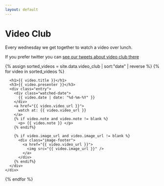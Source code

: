 ```yaml
---
layout: default
---
```


# Video Club

Every wednesday we get together to watch a video over lunch.

If you prefer twitter you can [see our tweets about video club there](https://twitter.com/search?f=tweets&q=from%3Apauldambra%20AND%20video%20club%20OR%20%23videoclub&src=typd)

<div class="video-club">
  {% assign sorted_videos = site.data.video_club | sort:"date" | reverse %}
  {% for video in sorted_videos %}
    <div class="video-tile">

      <h1>{{ video.title }}</h1>
      <h3>{{ video.presenter }}</h3>
      <div class="entry">
        <div class="watched-date">
          {{ video.date | date: "%d-%m-%Y" }}
        </div>
        <a href="{{ video.video_url }}">
          watch at: {{ video.video_url }}
        </a>
        {% if video.note and video.note != blank %}
          <p> {{ video.note }} </p>
        {% endif%}

        {% if video.image_url and video.image_url != blank %}
          <div class="image-footer">
            <a href="{{ video.video_url }}">
              <img src="{{ video.image_url }}" />
            </a>
          </div>
        {% endif%}
      </div>
    </div>
  {% endfor %}
</div>